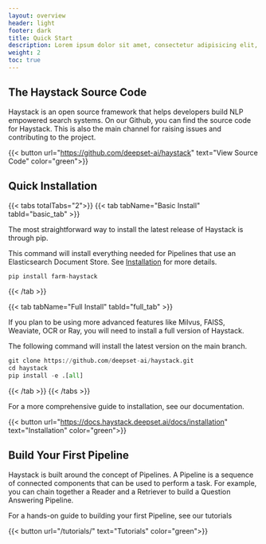 ```yaml
---
layout: overview
header: light
footer: dark
title: Quick Start
description: Lorem ipsum dolor sit amet, consectetur adipisicing elit, nisi quisquam et eveniet nesciunt repellendus.
weight: 2
toc: true
---
```


## The Haystack Source Code

Haystack is an open source framework that helps developers build NLP empowered search systems.
On our Github, you can find the source code for Haystack.
This is also the main channel for raising issues and contributing to the project.

{{< button url="https://github.com/deepset-ai/haystack" text="View Source Code" color="green">}}

## Quick Installation

{{< tabs totalTabs="2">}}
{{< tab tabName="Basic Install" tabId="basic_tab" >}}

The most straightforward way to install the latest release of Haystack is through pip.

This command will install everything needed for Pipelines that use an Elasticsearch Document Store. See <a href="https://docs.haystack.deepset.ai/docs/installation">Installation</a> for more details.

```python
pip install farm-haystack
```

{{< /tab >}}

{{< tab tabName="Full Install" tabId="full_tab" >}}

If you plan to be using more advanced features like Milvus, FAISS, Weaviate, OCR or Ray, you will need to install a full version of Haystack.

The following command will install the latest version on the main branch.

```python
git clone https://github.com/deepset-ai/haystack.git
cd haystack
pip install -e .[all]
```

{{< /tab >}}
{{< /tabs >}}

For a more comprehensive guide to installation, see our documentation.

{{< button url="https://docs.haystack.deepset.ai/docs/installation" text="Installation" color="green">}}

## Build Your First Pipeline

Haystack is built around the concept of Pipelines. A Pipeline is a sequence of connected components that can be used to perform a task.
For example, you can chain together a Reader and a Retriever to build a Question Answering Pipeline.

For a hands-on guide to building your first Pipeline, see our tutorials

{{< button url="/tutorials/" text="Tutorials" color="green">}}
